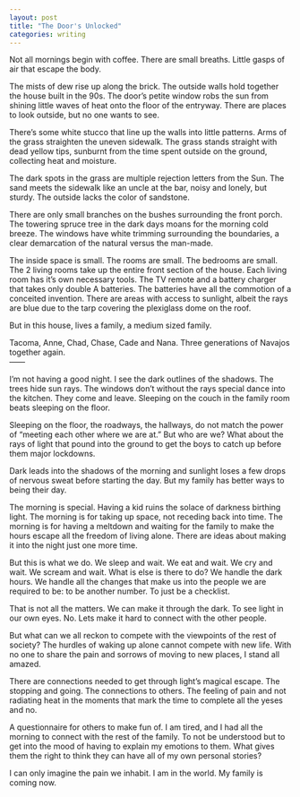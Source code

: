 ```yaml
---
layout: post
title: "The Door's Unlocked"
categories: writing
---
```

Not all mornings begin with coffee. There are small breaths. Little gasps of air that escape the body.  

The mists of dew rise up along the brick. The outside walls hold together the house built in the 90s. The door’s petite window robs the sun from shining little waves of heat onto the floor of the entryway. There are places to look outside, but no one wants to see.  

There’s some white stucco that line up the walls into little patterns. Arms of the grass straighten the uneven sidewalk. The grass stands straight with dead yellow tips, sunburnt from the time spent outside on the ground, collecting heat and moisture.   

The dark spots in the grass are multiple rejection letters from the Sun. The sand meets the sidewalk like an uncle at the bar, noisy and lonely, but sturdy. The outside lacks the color of sandstone.   

There are only small branches on the bushes surrounding the front porch. The towering spruce tree in the dark days moans for the morning cold breeze. The windows have white trimming surrounding the boundaries, a clear demarcation of the natural versus the man-made.  

The inside space is small. The rooms are small. The bedrooms are small. The 2 living rooms take up the entire front section of the house. Each living room has it’s own necessary tools. The TV remote and a battery charger that takes only double A batteries. The batteries have all the commotion of a conceited invention. There are areas with access to sunlight, albeit the rays are blue due to the tarp covering the plexiglass dome on the roof.   

But in this house, lives a family, a medium sized family.  

Tacoma, Anne, Chad, Chase, Cade and Nana. Three generations of Navajos together again.   
——  
  
I’m not having a good night. I see the dark outlines of the shadows. The trees hide sun rays. The windows don’t without the rays special dance into the kitchen. They come and leave. Sleeping on the couch in the family room beats sleeping on the floor.   

Sleeping on the floor, the roadways, the hallways, do not match the power of “meeting each other where we are at.” But who are we? What about the rays of light that pound into the ground to get the boys to catch up before them major lockdowns.   

Dark leads into the shadows of the morning and sunlight loses a few drops of nervous sweat before starting the day. But my family has better ways to being their day.   

The morning is special. Having a kid ruins the solace of darkness birthing light. The morning is for taking up space, not receding back into time. The morning is for having a meltdown and waiting for the family to make the hours escape all the freedom of living alone. There are ideas about making it into the night just one more time.  

But this is what we do. We sleep and wait. We eat and wait. We cry and wait. We scream and wait. What is else is there to do? We handle the dark hours. We handle all the changes that make us into the people we are required to be: to be another number. To just be a checklist.   

That is not all the matters. We can make it through the dark. To see light in our own eyes. No. Lets make it hard to connect with the other people.  

But what can we all reckon to compete with the viewpoints of the rest of society? The hurdles of waking up alone cannot compete with new life. With no one to share the pain and sorrows of moving to new places, I stand all amazed.   

There are connections needed to get through light’s magical escape. The stopping and going. The connections to others. The feeling of pain and not radiating heat in the moments that mark the time to complete all the yeses and no.   

A questionnaire for others to make fun of. I am tired, and I had all the morning to connect with the rest of the family. To not be understood but to get into the mood of having to explain my emotions to them. What gives them the right to think they can have all of my own personal stories?  

I can only imagine the pain we inhabit. I am in the world. My family is coming now.   
  